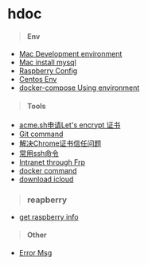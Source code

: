 # hdoc

> #### Env

 - [Mac Development environment](./docs/mac_env.md)
 - [Mac install mysql](./docs/mac_install_mysql.md)
 - [Raspberry Config](./docs/raspberry_config.md)
 - [Centos Env](./docs/centos_env.md)
 - [docker-compose Using environment](./docs/docker_ng_env.md)

> #### Tools
 - [acme.sh申请Let's encrypt 证书](https://github.com/hackshen/docker/blob/master/ssl/readme.md)
 - [Git command](./docs/git_command.md)
 - [解决Chrome证书信任问题](./docs/ssl.md)
 - [常用ssh命令](./docs/ssh.md)
 - [Intranet through Frp](./docs/frp.md)
 - [docker command]('./docs/docker_cmd.md')
 - [download icloud]('./docs/download_icloud.cm')

 > ### reapberry
  - [get raspberry info](./docs/get_raspberry_info.md)



> #### Other
 - [Error Msg](./docs/message.md)
